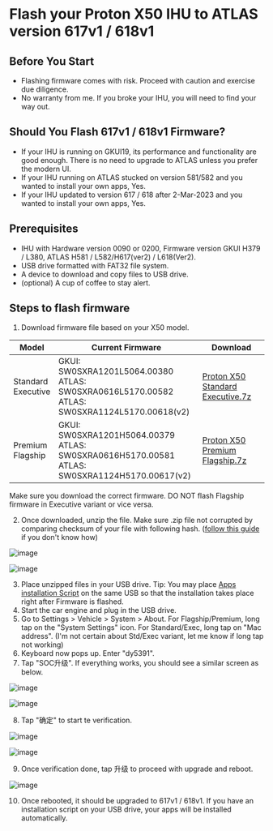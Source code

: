 # Flash your Proton X50 IHU to ATLAS version 617v1 / 618v1 #

## Before You Start ##
- Flashing firmware comes with risk. Proceed with caution and exercise due diligence.
- No warranty from me. If you broke your IHU, you will need to find your way out. 

## Should You Flash 617v1 / 618v1 Firmware? ##
- If your IHU is running on GKUI19, its performance and functionality are good enough. There is no need to upgrade to ATLAS unless you prefer the modern UI.
- If your IHU running on ATLAS stucked on version 581/582 and you wanted to install your own apps, Yes.
- If your IHU updated to version 617 / 618 after 2-Mar-2023 and you wanted to install your own apps, Yes.

## Prerequisites ##
- IHU with Hardware version 0090 or 0200, Firmware version GKUI H379 / L380, ATLAS H581 / L582/H617(ver2) / L618(Ver2).
- USB drive formatted with FAT32 file system.
- A device to download and copy files to USB drive.
- (optional) A cup of coffee to stay alert. 

## Steps to flash firmware ##
1. Download firmware file based on your X50 model.

| Model              | Current Firmware           | Download |
|--------------------|----------------------------|----------|
| Standard<br />Executive | GKUI: SW0SXRA1201L5064.00380 <br />ATLAS: SW0SXRA0616L5170.00582 <br />ATLAS: SW0SXRA1124L5170.00618(v2) | [Proton X50 Standard Executive.7z](https://we.tl/t-4B0fWElHnU)   |
| Premium<br />Flagship   | GKUI: SW0SXRA1201H5064.00379 <br />ATLAS: SW0SXRA0616H5170.00581 <br />ATLAS: SW0SXRA1124H5170.00617(v2) | [Proton X50 Premium Flagship.7z](https://we.tl/t-6AsXSxmlJU)   |

Make sure you download the correct firmware. DO NOT flash Flagship firmware in Executive variant or vice versa. 

2. Once downloaded, unzip the file. Make sure .zip file not corrupted by comparing checksum of your file with following hash. ([follow this guide](https://howardsimpson.blogspot.com/2022/01/quickly-create-checksum-in-windows.html) if you don't know how) 

![image](https://user-images.githubusercontent.com/17538895/231807085-7fdb2793-8c39-42b9-942c-0e764a389c90.png)

![image](https://user-images.githubusercontent.com/17538895/231807161-eb4b8a7c-68bf-4971-b40e-4c9cbcf2125b.png)



3. Place unzipped files in your USB drive. Tip: You may place [Apps installation Script](https://github.com/xeon1989/Proton-X50-APK-Installer-ATLAS) on the same USB so that the installation takes place right after Firmware is flashed. 
4. Start the car engine and plug in the USB drive.
5. Go to Settings > Vehicle > System > About. For Flagship/Premium, long tap on the "System Settings" icon. For Standard/Exec, long tap on "Mac address". (I'm not certain about Std/Exec variant, let me know if long tap not working)
6. Keyboard now pops up. Enter "dy5391".
7. Tap "SOC升级". If everything works, you should see a similar screen as below.
  
  ![image](https://user-images.githubusercontent.com/17538895/231667654-104b03aa-1b35-4aaa-8307-b939205f6a76.png)
  
  ![image](https://user-images.githubusercontent.com/17538895/231677754-d8075407-4130-4236-b1c3-21ac3dd3aed6.png)
  
8. Tap "确定" to start te verification. 
  
  ![image](https://user-images.githubusercontent.com/17538895/231677926-2c75366f-52f9-4938-a58a-79d4ac74ce95.png)

  ![image](https://user-images.githubusercontent.com/17538895/231667748-b3181a3c-7442-4e15-95ce-db3b259c11b0.png)
  
9. Once verification done, tap 升级 to proceed with upgrade and reboot.
  
  ![image](https://user-images.githubusercontent.com/17538895/231679709-4212f199-98b8-4ee9-9378-c4a64acedd10.png)
  
10. Once rebooted, it should be upgraded to 617v1 / 618v1. If you have an installation script on your USB drive, your apps will be installed automatically.  
